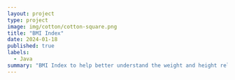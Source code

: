 ```yaml
---
layout: project
type: project
image: img/cotton/cotton-square.png
title: "BMI Index"
date: 2024-01-18
published: true
labels:
  - Java
summary: "BMI Index to help better understand the weight and height relation."
---
```

